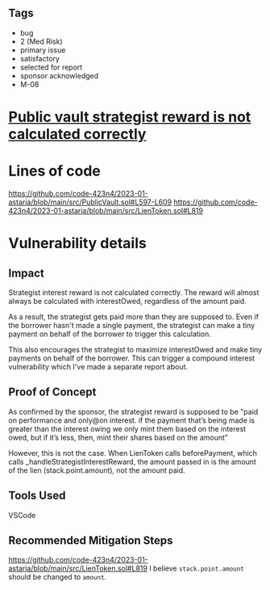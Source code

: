## Tags

- bug
- 2 (Med Risk)
- primary issue
- satisfactory
- selected for report
- sponsor acknowledged
- M-08

# [Public vault strategist reward is not calculated correctly](https://github.com/code-423n4/2023-01-astaria-findings/issues/435) 

# Lines of code

https://github.com/code-423n4/2023-01-astaria/blob/main/src/PublicVault.sol#L597-L609
https://github.com/code-423n4/2023-01-astaria/blob/main/src/LienToken.sol#L819


# Vulnerability details

## Impact
Strategist interest reward is not calculated correctly. The reward will almost always be calculated with interestOwed, regardless of the amount paid.

As a result, the strategist gets paid more than they are supposed to. Even if the borrower hasn't made a single payment, the strategist can make a tiny payment on behalf of the borrower to trigger this calculation.

This also encourages the strategist to maximize interestOwed and make tiny payments on behalf of the borrower. This can trigger a compound interest vulnerability which I've made a separate report about.

## Proof of Concept
As confirmed by the sponsor, the strategist reward is supposed to be "paid on performance and only@on interest. if the payment that’s being made is greater than the interest owing we only mint them based on the interest owed, but if it’s less, then, mint their shares based on the amount"

However, this is not the case. When LienToken calls beforePayment, which calls _handleStrategistInterestReward, the amount passed in is the amount of the lien (stack.point.amount), not the amount paid.

## Tools Used
VSCode

## Recommended Mitigation Steps
https://github.com/code-423n4/2023-01-astaria/blob/main/src/LienToken.sol#L819
I believe `stack.point.amount` should be changed to `amount`.
